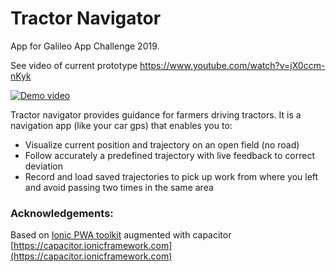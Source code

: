 # Tractor Navigator

App for Galileo App Challenge 2019.

See video of current prototype https://www.youtube.com/watch?v=jX0ccm-nKyk  

[![Demo video](https://img.youtube.com/vi/jX0ccm-nKyk/1.jpg)](https://www.youtube.com/watch?v=jX0ccm-nKyk)


Tractor navigator provides guidance for farmers driving tractors. It is a navigation app (like your car
gps) that enables you to:

- Visualize current position and trajectory on an open field (no road)
- Follow accurately a predefined trajectory with live feedback to correct deviation
- Record and load saved trajectories to pick up work from where you left and avoid passing
two times in the same area




### Acknowledgements:


Based on [Ionic PWA toolkit](https://github.com/ionic-team/ionic-pwa-toolkit) augmented with capacitor [https://capacitor.ionicframework.com](https://capacitor.ionicframework.com)
